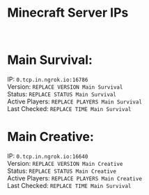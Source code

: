
# Minecraft Server IPs

</br><h1>Main Survival:</h1>IP: `0.tcp.in.ngrok.io:16786` </br> Version: `REPLACE VERSION Main Survival` </br> Status: `REPLACE STATUS Main Survival` </br> Active Players: `REPLACE PLAYERS Main Survival` </br> Last Checked: `REPLACE TIME Main Survival`
</br><h1>Main Creative:</h1>IP: `0.tcp.in.ngrok.io:16640` </br> Version: `REPLACE VERSION Main Creative` </br> Status: `REPLACE STATUS Main Creative` </br> Active Players: `REPLACE PLAYERS Main Creative` </br> Last Checked: `REPLACE TIME Main Survival`
